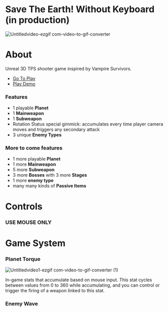 # Save The Earth! Without Keyboard (in production)

![Untitledvideo-ezgif com-video-to-gif-converter](https://github.com/user-attachments/assets/da3ba9e3-a6de-4619-a9be-64dce96ffd9b)

# About
Unreal 3D TPS shooter game inspired by Vampire Survivors.

- [Go To Play](https://drive.google.com/drive/folders/1Eu-mHCERa7LGEWnDuUfecRwAdXO3PLlG?usp=sharing)
- [Play Demo](https://www.youtube.com/watch?v=y_v1nA_0aPI&ab_channel=%ED%9B%84%EB%85%B8%EB%B0%94%EC%8A%A4)

### Features
- 1 playable **Planet**
- 1 **Mainweapon**
- 1 **Subweapon**
- Rotation Status special gimmick: accumulates every time player camera moves and triggers any secondary attack
- 3 unique **Enemy Types**

### More to come features
- 1 more playable **Planet**
- 1 more **Mainweapon**
- 5 more **Subweapon**
- 3 more **Bosses** with 3 more **Stages**
- 1 more **enemy type**
- many many kinds of **Passive Items**

# Controls
### USE MOUSE ONLY

# Game System

### Planet Torque

![Untitledvideo1-ezgif com-video-to-gif-converter (1)](https://github.com/user-attachments/assets/d6f363f7-b987-4a16-8ce2-d919cd6fbc3f)

In-game stats that accumulate based on mouse input.
This stat cycles between values from 0 to 360 while accumulating, and you can control or trigger the firing of a weapon linked to this stat.

### Enemy Wave

